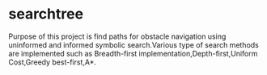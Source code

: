 searchtree
==========

Purpose of this project is find paths for obstacle navigation using uninformed and informed symbolic search.Various type of search methods are implemented such as Breadth-first implementation,Depth-first,Uniform Cost,Greedy best-first,A*.
